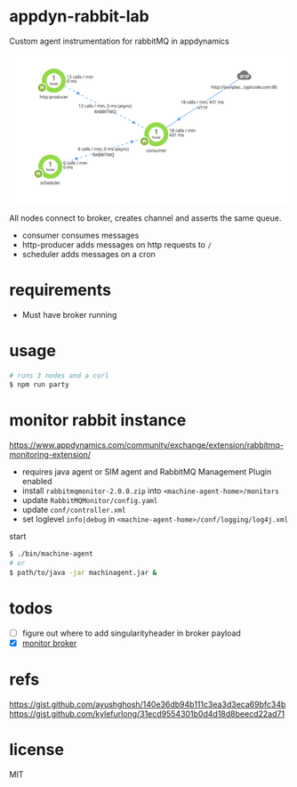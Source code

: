 # appdyn-rabbit-lab
Custom agent instrumentation for rabbitMQ in appdynamics

![screen_shot](./3-node-party-dump.png)

All nodes connect to broker, creates channel and asserts the same queue.

- consumer consumes messages
- http-producer adds messages on http requests to `/`
- scheduler adds messages on a cron

# requirements
- Must have broker running

# usage
```bash
# runs 3 nodes and a curl
$ npm run party
```

# monitor rabbit instance
https://www.appdynamics.com/community/exchange/extension/rabbitmq-monitoring-extension/

- requires java agent or SIM agent and RabbitMQ Management Plugin enabled
- install `rabbitmqmonitor-2.0.0.zip` into `<machine-agent-home>/monitors`
- update `RabbitMQMonitor/config.yaml`
- update `conf/controller.xml`
- set loglevel `info|debug` in `<machine-agent-home>/conf/logging/log4j.xml`

start
```bash
$ ./bin/machine-agent
# or
$ path/to/java -jar machinagent.jar &
```

# todos
- [ ] figure out where to add singularityheader in broker payload
- [x] [monitor broker](https://www.appdynamics.com/community/exchange/extension/rabbitmq-monitoring-extension/)

# refs
https://gist.github.com/ayushghosh/140e36db94b111c3ea3d3eca69bfc34b
https://gist.github.com/kylefurlong/31ecd9554301b0d4d18d8beecd22ad71

# license
MIT
